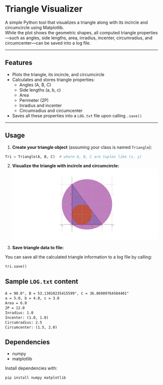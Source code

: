 # Triangle Visualizer

A simple Python tool that visualizes a triangle along with its incircle and circumcircle using Matplotlib.  
While the plot shows the geometric shapes, all computed triangle properties—such as angles, side lengths, area, inradius, incenter, circumradius, and circumcenter—can be saved into a log file.

---

## Features

- Plots the triangle, its incircle, and circumcircle
- Calculates and stores triangle properties:
  - Angles (A, B, C)
  - Side lengths (a, b, c)
  - Area
  - Perimeter (2P)
  - Inradius and incenter
  - Circumradius and circumcenter
- Saves all these properties into a `LOG.txt` file upon calling `.save()`

---

## Usage

1. **Create your triangle object** (assuming your class is named `Triangle`):

```python
Tri = Triangle(A, B, C)  # where A, B, C are tuples like (x, y)
```


2. **Visualize the triangle with incircle and circumcircle:**
![Triangle with Incircle and Circumcircle](https://github.com/TheCanineProgrammer/triangle-incircle-circumcircle/blob/main/Images/Right.png)

3. **Save triangle data to file:**

You can save all the calculated triangle information to a log file by calling:

```python
tri.save()
```

## Sample `LOG.txt` content

```
A = 90.0°, B = 53.13010235415599°, C = 36.86989764584401°
a = 5.0, b = 4.0, c = 3.0
Area = 6.0
2P = 12.0
Inradius: 1.0
Incenter: (1.0, 1.0)
Circumradius: 2.5
Circumcenter: (1.5, 2.0)
```

## Dependencies

- numpy
- matplotlib

Install dependencies with:

```bash
pip install numpy matplotlib
```
